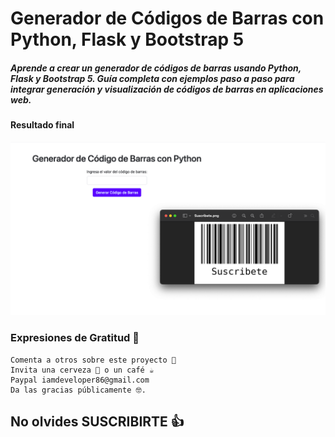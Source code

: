# Generador de Códigos de Barras con Python, Flask y Bootstrap 5

##### Aprende a crear un generador de códigos de barras usando Python, Flask y Bootstrap 5. Guía completa con ejemplos paso a paso para integrar generación y visualización de códigos de barras en aplicaciones web.


#### Resultado final

![](https://raw.githubusercontent.com/urian121/imagenes-proyectos-github/refs/heads/master/generador-codigos-de-barra-con-python.png)


### Expresiones de Gratitud 🎁

    Comenta a otros sobre este proyecto 📢
    Invita una cerveza 🍺 o un café ☕
    Paypal iamdeveloper86@gmail.com
    Da las gracias públicamente 🤓.

## No olvides SUSCRIBIRTE 👍
